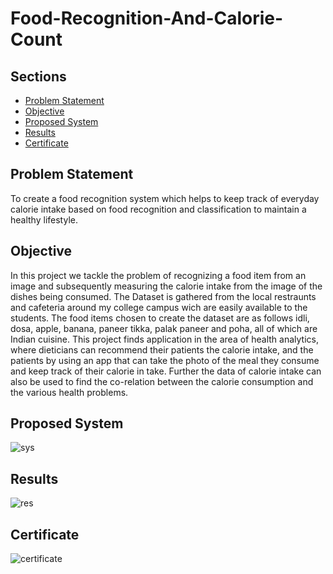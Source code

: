 # Food-Recognition-And-Calorie-Count

## Sections 
+ [Problem Statement](https://github.com/xtSumit/Food-Recognition-And-Calorie-Count#problemstatement)
+ [Objective](https://github.com/xtSumit/Food-Recognition-And-Calorie-Counto#bjective)
+ [Proposed System](https://github.com/xtSumit/Food-Recognition-And-Calorie-Count#proposedsystem)
+ [Results](https://github.com/xtSumit/Food-Recognition-And-Calorie-Count#results)
+ [Certificate](https://github.com/xtSumit/Food-Recognition-And-Calorie-Count#certificate)

## Problem Statement
To create a food recognition system which helps to keep track of everyday calorie intake based on food recognition and classification to maintain a healthy lifestyle.

## Objective
In this project we tackle the problem of recognizing a food item from an image and subsequently measuring the calorie intake from the image of the dishes being consumed. The Dataset is gathered from the local restraunts and cafeteria around my college campus wich are easily available to the students. The food items chosen to create the dataset are as follows idli, dosa, apple, banana, paneer tikka, palak paneer and poha, all of which are Indian cuisine. This project finds application in the area of health analytics, where dieticians can recommend their patients the calorie intake, and the patients by using an app that can take the photo of the meal they consume and keep track of their calorie in take. Further the data of calorie intake can also be used to find the co-relation between the calorie consumption and the various health problems.  

## Proposed System

![sys](https://user-images.githubusercontent.com/60252526/123555305-963a2980-d7a2-11eb-9e50-ef8ec5e0425d.jpg)

## Results

![res](https://user-images.githubusercontent.com/60252526/123555352-e4e7c380-d7a2-11eb-8d30-97e88be5385b.jpg)

## Certificate

![certificate](https://user-images.githubusercontent.com/60252526/123555560-20cf5880-d7a4-11eb-9b79-21cd78028349.jpg)



